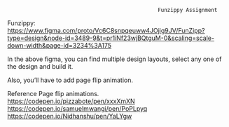                                                     Funzippy Assignment



 
Funzippy: https://www.figma.com/proto/Vc6C8snpqeuww4JOjig9JV/FunZipp?type=design&node-id=3489-9&t=pr1iNf23wjBQtguM-0&scaling=scale-down-width&page-id=3234%3A175



In the above figma, you can find multiple design layouts, select any one of the design and build it.

Also, you’ll have to add page flip animation.

Reference Page flip animations.
https://codepen.io/pizzabote/pen/xxxXmXN
https://codepen.io/samuelmwangi/pen/PoPLpyq
https://codepen.io/Nidhanshu/pen/YaLYgw

 

